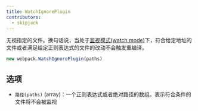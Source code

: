 ```yaml
---
title: WatchIgnorePlugin
contributors:
  - skipjack
---
```


无视指定的文件。换句话说，当处于[监视模式(watch mode)](/configuration/watch)下，符合给定地址的文件或者满足给定正则表达式的文件的改动不会触发重编译。

``` javascript
new webpack.WatchIgnorePlugin(paths)
```


## 选项

- `路径(paths)` (array)：一个正则表达式或者绝对路径的数组。表示符合条件的文件将不会被监视
